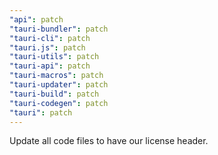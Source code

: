 ```yaml
---
"api": patch
"tauri-bundler": patch
"tauri-cli": patch
"tauri.js": patch
"tauri-utils": patch
"tauri-api": patch
"tauri-macros": patch
"tauri-updater": patch
"tauri-build": patch
"tauri-codegen": patch
"tauri": patch
---
```


Update all code files to have our license header.